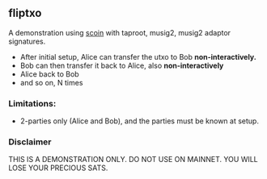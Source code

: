 ## fliptxo

A demonstration using [scoin](https://github.com/fiatjaf/scoin) with
taproot, musig2, musig2 adaptor signatures.

* After initial setup, Alice can transfer the utxo to Bob **non-interactively.**
* Bob can then transfer it back to Alice, also **non-interactively**
* Alice back to Bob
* and so on, N times

### Limitations:
* 2-parties only (Alice and Bob), and the parties must be known at setup.

### Disclaimer
THIS IS A DEMONSTRATION ONLY. DO NOT USE ON MAINNET. YOU WILL LOSE YOUR PRECIOUS SATS.
